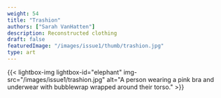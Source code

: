 ```yaml
---
weight: 54
title: "Trashion"
authors: ["Sarah VanHatten"]
description: Reconstructed clothing
draft: false
featuredImage: "/images/issue1/thumb/trashion.jpg"
type: art
---
```


{{< lightbox-img lightbox-id="elephant" img-src="/images/issue1/trashion.jpg" alt="A person wearing a pink bra and underwear with bubblewrap wrapped around their torso." >}}
